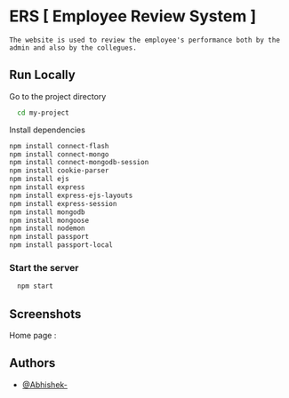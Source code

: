 # ERS [ Employee Review System ]

    The website is used to review the employee's performance both by the admin and also by the collegues. 



## Run Locally
Go to the project directory

```bash
  cd my-project
```

Install dependencies

```bash
npm install connect-flash
npm install connect-mongo
npm install connect-mongodb-session
npm install cookie-parser
npm install ejs
npm install express
npm install express-ejs-layouts
npm install express-session
npm install mongodb
npm install mongoose
npm install nodemon
npm install passport
npm install passport-local


```
### Start the server

```bash
  npm start
```


## Screenshots

Home page : 



## Authors

- [@Abhishek-](https://github.com/abhisheknick116)

